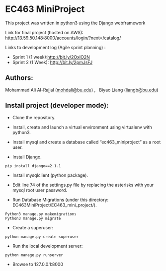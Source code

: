 # EC463 MiniProject

This project was written in python3 using the Django webframework 

Link for final project (hosted on AWS): http://13.59.50.148:8000/accounts/login/?next=/catalog/

Links to development log (Agile sprint planning) :  
* Sprint 1 (1 week):http://bit.ly/2OxIO2N 
* Sprint 2 (1 Week): http://bit.ly/2pmJsFJ 

## Authors:
Mohammad Ali Al-Rajjal (mohdali@bu.edu) , &nbsp; Biyao Liang (liangb@bu.edu)    
## Install project (developer mode): 
* Clone the repository. 

* Install, create and launch a virtual environment using virtualenv with python3.

* Install mysql and create a database called “ec463_miniproject” as a root user. 

* Install Django.
```
pip install django==2.1.1
```

* Install mysqlclient (python package). 

* Edit line 74 of the settings.py file by replacing the asterisks with your mysql root user password. 

* Run Database Migrations  (under this directory: EC463MiniProject/EC463_mini_project/).  

```
Python3 manage.py makemigrations
Python3 manage.py migrate 
```
* Create a superuser: 
```
python manage.py create superuser
```
* Run the local development server: 
```
python manage.py runserver
```
* Browse to  127.0.0.1:8000
